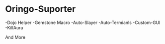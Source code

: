# Oringo-Suporter

-Dojo Helper
-Gemstone Macro
-Auto-Slayer
-Auto-Termianls
-Custom-GUI
-KillAura


And More
